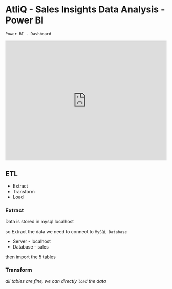 # AtliQ - Sales Insights Data Analysis - Power BI


`Power BI - Dashboard`
<iframe width="100%" height="373.5" src="https://app.powerbi.com/view?r=eyJrIjoiYjYxNmIwMjAtN2U2OC00YWQ0LTljMTMtMDU2OTE4OGNmYzFiIiwidCI6ImU5ZjMyNWZkLTkzMjYtNDJjNi1iNGNjLTBlZmJhNWQ4OTE3OCJ9&pageName=ReportSectiona170e58523a9c686e839" frameborder="0" allowFullScreen="true"></iframe>

## ETL
- Extract
- Transform
- Load

### Extract

Data is stored in mysql localhost

so Extract the data
we need to connect to `MySQL Database`
- Server - localhost
- Database - sales

then import the 5 tables 

### Transform

*all tables are fine, we can directly `load` the data*



